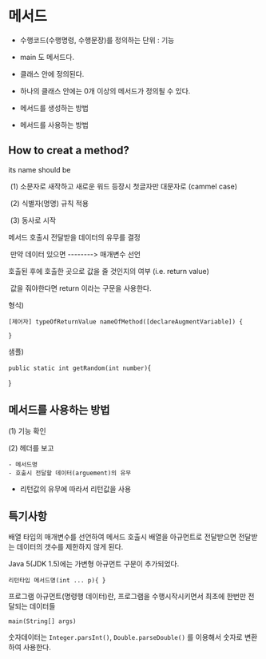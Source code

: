 # 메서드

- 수행코드(수행명령, 수행문장)를 정의하는 단위 : 기능

- main 도 메서드다.

- 클래스 안에 정의된다.

- 하나의 클래스 안에는 0개 이상의 메서드가 정의될 수 있다.

- 메서드를 생성하는 방법

- 메서드를 사용하는 방법



## How to creat a method?

its name should be

​		(1) 소문자로 새작하고 새로운 워드 등장시 첫글자만 대문자로 (cammel case)

​		(2) 식별자(명명) 규칙 적용

​		(3) 동사로 시작

메서드 호출시 전달받을 데이터의 유무를 결정

​		만약 데이터 있으면 --------> 매개변수 선언



호출된 후에 호출한 곳으로 값을 줄 것인지의 여부   (i.e. return value) 

​       값을 줘야한다면 return 이라는 구문을 사용한다.



형식)

`[제어자] typeOfReturnValue nameOfMethod([declareAugmentVariable]) {`

`}`

샘플)

`public static int getRandom(int number)`{

}



## 메서드를 사용하는 방법

(1) 기능 확인

(2) 헤더를 보고 

	- 메서드명
	- 호출시 전달할 데이터(arguement)의 유무

- 리턴값의 유무에 따라서 리턴값을 사용



## 특기사항

배열 타입의 매개변수를 선언하여 메서드 호출시 배열을 아규먼트로 전달받으면 전달받는 데이터의 갯수를 제한하지 않게 된다.

Java 5(JDK 1.5)에는 가변형 아규먼트 구문이 추가되었다.

`리턴타입 메서드명(int ... p){ }`



프로그램 아규먼트(명령행 데이터)란, 프로그램을 수행시작시키면서 최초에 한번만 전달되는 데이터들

`main(String[] args)`

숫자데이터는 `Integer.parsInt()`, `Double.parseDouble()` 를 이용해서 숫자로 변환하여 사용한다. 